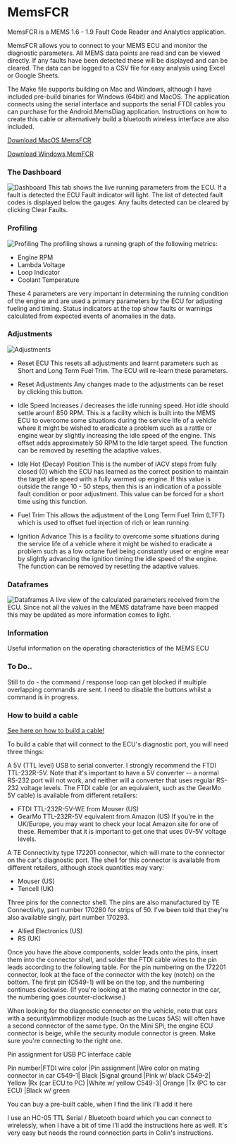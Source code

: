 # MemsFCR 
MemsFCR is a MEMS 1.6 - 1.9 Fault Code Reader and Analytics application.

MemsFCR allows you to connect to your MEMS ECU and monitor the diagnostic parameters.
All MEMS data points are read and can be viewed directly. If any faults have been detected these will be displayed and can be cleared.
The data can be logged to a CSV file for easy analysis using Excel or Google Sheets.

The Make file supports building on Mac and Windows, although I have included pre-build binaries for Windows (64bit) and MacOS.
The application connects using the serial interface and supports the serial FTDI cables you can purchase for the Android MemsDiag application. Instructions on how to create this cable or alternatively build a bluetooth wireless interface are also included.

[Download MacOS MemsFCR](https://github.com/andrewdjackson/memsfcr/raw/master/dist/MacOS-MemsFCR.zip)

[Download Windows MemFCR](https://github.com/andrewdjackson/memsfcr/raw/master/dist/Windows-MemsFCR.zip)

### The Dashboard
![Dashboard](./resources/screenshots/dashboard.png)
This tab shows the live running parameters from the ECU. If a fault is detected the ECU Fault indicator will light. The list of detected fault codes is displayed below the gauges. Any faults detected can be cleared by clicking Clear Faults.

### Profiling
![Profiling](./resources/screenshots/profiling.png)
The profiling shows a running graph of the following metrics:
* Engine RPM
* Lambda Voltage
* Loop Indicator
* Coolant Temperature

These 4 parameters are very important in determining the running condition of the engine and are used a primary parameters by the ECU for adjusting fueling and timing. Status indicators at the top show faults or warnings calculated from expected events of anomalies in the data. 

### Adjustments
![Adjustments](./resources/screenshots/adjustments.png)
* Reset ECU
This resets all adjustments and learnt parameters such as Short and Long Term Fuel Trim. The ECU will re-learn these parameters. 

* Reset Adjustments
Any changes made to the adjustments can be reset by clicking this button.

* Idle Speed
Increases / decreases the idle running speed. Hot idle should settle arounf 850 RPM.
This is a facility which is built into the MEMS ECU to overcome some situations during the service life of a vehicle where it might be wished to eradicate a problem such as a rattle or engine wear by slightly increasing the idle speed of the engine. This offset adds approximately 50 RPM to the Idle target speed. The function can be removed by resetting the adaptive values.

* Idle Hot (Decay) Position
 This is the number of IACV steps from fully closed (0) which the ECU has learned as the correct position to maintain the target idle speed with a fully warmed up engine. If this value is outside the range 10 - 50 steps, then this is an indication of a possible fault condition or poor adjustment. This value can be forced for a short time using this function.

* Fuel Trim
This allows the adjustment of the Long Term Fuel Trim (LTFT) which is used to offset fuel injection of rich or lean running

* Ignition Advance
This is a facility to overcome some situations during the service life of a vehicle where it might be wished to eradicate a problem such as a low octane fuel being constantly used or engine wear by slightly advancing the ignition timing the idle speed of the engine. The function can be removed by resetting the adaptive values.

### Dataframes
![Dataframes](./resources/screenshots/dataframes.png)
A live view of the calculated parameters received from the ECU. Since not all the values in the MEMS dataframe have been mapped this may be updated as more information comes to light.

### Information
Useful information on the operating characteristics of the MEMS ECU

### To Do..
Still to do - the command / response loop can get blocked if multiple overlapping commands are sent. I need to disable the buttons whilst a command is in progress.

### How to build a cable
[See here on how to build a cable!](https://colinbourassa.github.io/car_stuff/mems_interface/#building-a-cable)

To build a cable that will connect to the ECU's diagnostic port, you will need three things:

A 5V (TTL level) USB to serial converter. I strongly recommend the FTDI TTL-232R-5V. Note that it's important to have a 5V converter -- a normal RS-232 port will not work, and neither will a converter that uses regular RS-232 voltage levels. The FTDI cable (or an equivalent, such as the GearMo 5V cable) is available from different retailers:

* FTDI TTL-232R-5V-WE from Mouser (US)
* GearMo TTL-232R-5V equivalent from Amazon (US)
If you're in the UK/Europe, you may want to check your local Amazon site for one of these. Remember that it is important to get one that uses 0V-5V voltage levels.

A TE Connectivity type 172201 connector, which will mate to the connector on the car's diagnostic port. The shell for this connector is available from different retailers, although stock quantities may vary:

* Mouser (US)
* Tencell (UK)

Three pins for the connector shell. The pins are also manufactured by TE Connectivity, part number 170280 for strips of 50. I've been told that they're also available singly, part number 170293.

* Allied Electronics (US)
* RS (UK)

Once you have the above components, solder leads onto the pins, insert them into the connector shell, and solder the FTDI cable wires to the pin leads according to the following table. For the pin numbering on the 172201 connector, look at the face of the connector with the key (notch) on the bottom. The first pin (C549-1) will be on the top, and the numbering continues clockwise. (If you're looking at the mating connector in the car, the numbering goes counter-clockwise.)

When looking for the diagnostic connector on the vehicle, note that cars with a security/immobilizer module (such as the Lucas 5AS) will often have a second connector of the same type. On the Mini SPi, the engine ECU connector is beige, while the security module connector is green. Make sure you're connecting to the right one.

Pin assignment for USB PC interface cable

Pin number|FTDI wire color	|Pin assignment	|Wire color on mating connector in car
C549-1| Black	|Signal ground	|Pink w/ black
C549-2|	Yellow	|Rx (car ECU to PC)	|White w/ yellow
C549-3|	Orange	|Tx (PC to car ECU)	|Black w/ green


You can buy a pre-built cable, when I find the link I'll add it here

I use an HC-05 TTL Serial / Bluetooth board which you can connect to wirelessly, when I have a bit of time I'll add the instructions here as well.
It's very easy but needs the round connection parts in Colin's instructions.
